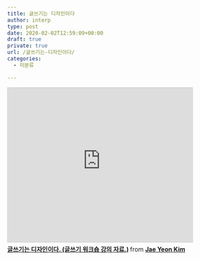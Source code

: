 ```yaml
---
title: 글쓰기는 디자인이다
author: interp
type: post
date: 2020-02-02T12:59:09+00:00
draft: true
private: true
url: /글쓰기는-디자인이다/
categories:
  - 미분류

---
```

 <iframe title="글쓰기는 디자인이다. (글쓰기 워크숍 강의 자료.)" src="https://www.slideshare.net/slideshow/embed_code/key/uwNjWxA28OGeYR" width="427" height="356" frameborder="0" marginwidth="0" marginheight="0" scrolling="no" style="border:1px solid #CCC; border-width:1px; margin-bottom:5px; max-width: 100%;" allowfullscreen></iframe> 

<div style="margin-bottom:5px">
  <strong> <a href="https://www.slideshare.net/visiondesigner1/ss-35155299" title="글쓰기는 디자인이다. (글쓰기 워크숍 강의 자료.)" target="_blank">글쓰기는 디자인이다. (글쓰기 워크숍 강의 자료.)</a> </strong> from <strong><a href="https://www.slideshare.net/visiondesigner1" target="_blank">Jae Yeon Kim</a></strong>
</div>